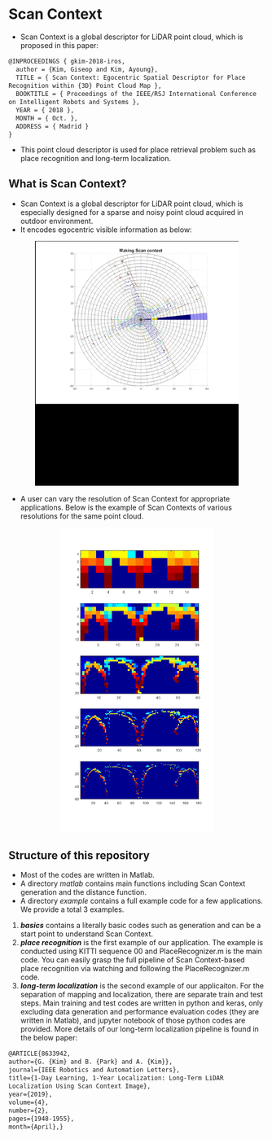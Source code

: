 <!-- md preview: Show the rendered HTML markdown to the right of the current editor using ctrl-shift-m.-->

# Scan Context
- Scan Context is a global descriptor for LiDAR point cloud, which is proposed in this paper:

```
@INPROCEEDINGS { gkim-2018-iros,
  author = {Kim, Giseop and Kim, Ayoung},
  TITLE = { Scan Context: Egocentric Spatial Descriptor for Place Recognition within {3D} Point Cloud Map },
  BOOKTITLE = { Proceedings of the IEEE/RSJ International Conference on Intelligent Robots and Systems },
  YEAR = { 2018 },
  MONTH = { Oct. },
  ADDRESS = { Madrid }
}
```
- This point cloud descriptor is used for place retrieval problem such as place
recognition and long-term localization.


## What is Scan Context?

- Scan Context is a global descriptor for LiDAR point cloud, which is especially designed for a sparse and noisy point cloud acquired in outdoor environment.
- It encodes egocentric visible information as below:
<p align="center"><img src="example/basic/scmaking.gif" width=400></p>

- A user can vary the resolution of Scan Context for appropriate applications. Below is the example of Scan Contexts of various resolutions for the same point cloud.
<p align="center"><img src="example/basic/various_res.png" width=300></p>


## Structure of this repository
- Most of the codes are written in Matlab.
- A directory _matlab_ contains main functions including Scan Context generation and the distance function.
- A directory _example_ contains a full example code for a few applications. We provide a total 3 examples.
 1. _**basics**_ contains a literally basic codes such as generation and can be a start point to understand Scan Context.   
 2. _**place recognition**_ is the first example of our application. The example is conducted using KITTI sequence 00 and PlaceRecognizer.m is the main code. You can easily grasp the full pipeline of Scan Context-based place recognition via watching and following the PlaceRecognizer.m code.
 3. _**long-term localization**_ is the second example of our applicaiton. For the separation of mapping and localization, there are separate train and test steps. Main training and test codes are written in python and keras, only excluding data generation and performance evaluation codes (they are written in Matlab), and jupyter notebook of those python codes are provided. More details of our long-term localization pipeline is found in the below paper:
 ```
@ARTICLE{8633942, 
author={G. {Kim} and B. {Park} and A. {Kim}}, 
journal={IEEE Robotics and Automation Letters}, 
title={1-Day Learning, 1-Year Localization: Long-Term LiDAR Localization Using Scan Context Image}, 
year={2019}, 
volume={4}, 
number={2}, 
pages={1948-1955}, 
month={April},}
 ```
